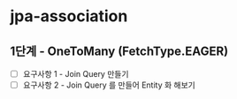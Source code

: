 # jpa-association

## 1단계 - OneToMany (FetchType.EAGER)
- [ ] 요구사항 1 - Join Query 만들기
- [ ] 요구사항 2 - Join Query 를 만들어 Entity 화 해보기
